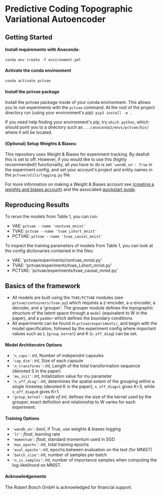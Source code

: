 # Predictive Coding Topographic Variational Autoencoder

## Getting Started
#### Install requirements with Anaconda:
`conda env create -f environment.yml`

#### Activate the conda environment
`conda activate pctvae`

#### Install the pctvae package
Install the pctvae package inside of your conda environment. This allows you to run experiments with the `pctvae` command. At the root of the project directory run (using your environment's pip):
`pip3 install -e .`

If you need help finding your environment's pip, try `which python`, which should point you to a directory such as `.../anaconda3/envs/pctvae/bin/` where it will be located.

#### (Optional) Setup Weights & Biases:
This repository uses Weight & Biases for experiment tracking. By deafult this is set to off. However, if you would like to use this (highly recommended!) functionality, all you have to do is set `'wandb_on': True` in the experiment config, and set your account's project and entity names in the `pctvae/utils/logging.py` file.

For more information on making a Weight & Biases account see [(creating a weights and biases account)](https://app.wandb.ai/login?signup=true) and the associated [quickstart guide](https://docs.wandb.com/quickstart).

## Reproducing Results
To rerun the models from Table 1, you can run:
- VAE: `pctvae --name 'nontvae_mnist'`
- TVAE: `pctvae --name 'tvae_Lshort_mnist'`
- PCTVAE: `pctvae --name 'tvae_causal_mnist'`

To inspect the training parameters of models from Table 1, you can look at the config dictionaries contained in the files:
- VAE: 'pctvae/experiments/nontvae_mnist.py'
- TVAE: 'pctvae/experiments/tvae_Lshort_mnist.py'
- PCTVAE: 'pctvae/experiments/tvae_causal_mnist.py'

## Basics of the framework
- All models are built using the `TVAE/PCTVAE` modules (see `pctvae/containers/tvae.py`) which requires a z-encoder, a u-encoder, a decoder, and a 'grouper'. The grouper module defines the topographic structure of the latent space through a `model` (equivalent to W in the paper), and a `padder` which defines the boundary conditions.
- All experiments can be found in `pctvae/experiments/`, and begin with the model specification, followed by the experiment config where important values such as L (`group_kernel`) and K (`n_off_diag`) can be set. 


#### Model Architecutre Options
- `'n_caps'`: *int*, Number of independnt capsules
- `'cap_dim'`: *int*, Size of each capsule
- `'n_transforms'`: *int*, Length of the total transformation sequence (denoted S in the paper)
- `'mu_init'`: *int*, Initalization value for mu parameter
- `'n_off_diag'`: *int*, determines the spatial extent of the grouping within a single timestep (denoted K in the paper), `n_off_diag=1` gives K=3, while `n_off_diag=0` gives K=1.
- `'group_kernel'`: *tuple of int*, defines the size of the kernel used by the grouper, exact definition and relationship to W varies for each experiment.

#### Training Options
- `'wandb_on'`: *bool*, if True, use weights & biases logging
- `'lr'`: *float*, learning rate
- `'momentum'`: *float*, standard momentum used in SGD
- `'max_epochs'`: *int*, total training epochs
- `'eval_epochs'`: *int*, epochs between evaluation on the test (for MNIST)
- `'batch_size'`: *int*, number of samples per batch
- `'n_is_samples'`: *int*, number of importance samples when computing the log-likelihood on MNIST.


#### Acknowledgements
The Robert Bosch GmbH is acknowledged for financial support.